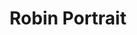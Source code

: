 ---
title: Robin Portrait
categories: ['incarceration','portrait']
contributors: mechie and robin
excerpt: >
  When they had thus persevered during eight days, a divine revelation came at length, in a dream, to a bishop of exemplary life, directing him to proceed in search of a certain shoemaker (whose name is not known) having only one eye, whom he should summon to the mountain, as a person capable of effecting its removal, through the divine grace.A great quot
image: robin-1-web.jpg
featured: true
---